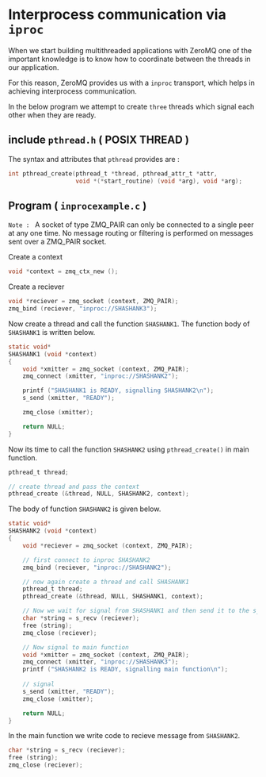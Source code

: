 # Interprocess communication via `iproc`

When we start building multithreaded applications with ZeroMQ one of the important knowledge is to know how to coordinate between the threads in our application.

For this reason, ZeroMQ provides us with a `inproc` transport, which helps in achieving interprocess communication.

In the below program we attempt to create `three` threads which signal each other when they are ready.

## include `pthread.h` ( POSIX THREAD )

The syntax and attributes that `pthread` provides are : 

```c
int pthread_create(pthread_t *thread, pthread_attr_t *attr,
                   void *(*start_routine) (void *arg), void *arg);
```

## Program ( `inprocexample.c` )

`Note : ` A socket of type ZMQ_PAIR can only be connected to a single peer at any one time. No message routing or filtering is performed on messages sent over a ZMQ_PAIR socket.

Create a context
```c
void *context = zmq_ctx_new ();
```

Create a reciever
```c
void *reciever = zmq_socket (context, ZMQ_PAIR);
zmq_bind (reciever, "inproc://SHASHANK3");
```

Now create a thread and call the function `SHASHANK1`. The function body of `SHASHANK1` is written below.

```c
static void*
SHASHANK1 (void *context)
{
    void *xmitter = zmq_socket (context, ZMQ_PAIR);
    zmq_connect (xmitter, "inproc://SHASHANK2");

    printf ("SHASHANK1 is READY, signalling SHASHANK2\n");
    s_send (xmitter, "READY");

    zmq_close (xmitter);

    return NULL;
}
```

Now its time to call the function `SHASHANK2` using `pthread_create()` in main function.

```c
pthread_t thread;

// create thread and pass the context
pthread_create (&thread, NULL, SHASHANK2, context);
```

The body of function `SHASHANK2` is given below.

```c
static void*
SHASHANK2 (void *context)
{
    void *reciever = zmq_socket (context, ZMQ_PAIR);

    // first connect to inproc SHASHANK2
    zmq_bind (reciever, "inproc://SHASHANK2");

    // now again create a thread and call SHASHANK1
    pthread_t thread;
    pthread_create (&thread, NULL, SHASHANK1, context);

    // Now we wait for signal from SHASHANK1 and then send it to the s_recv() in main function
    char *string = s_recv (reciever);
    free (string);
    zmq_close (reciever);

    // Now signal to main function
    void *xmitter = zmq_socket (context, ZMQ_PAIR);
    zmq_connect (xmitter, "inproc://SHASHANK3");
    printf ("SHASHANK2 is READY, signalling main function\n");
    
    // signal
    s_send (xmitter, "READY");
    zmq_close (xmitter);

    return NULL;
}
```

In the main function we write code to recieve message from `SHASHANK2`.

```c
char *string = s_recv (reciever);
free (string);
zmq_close (reciever);
```